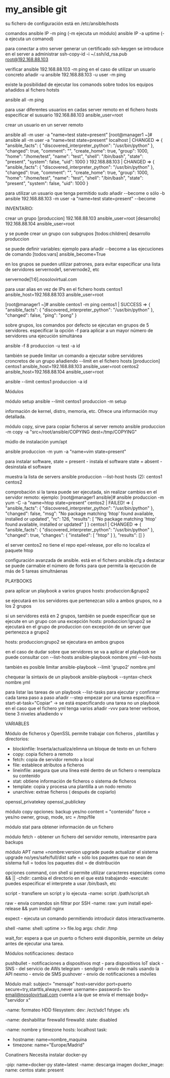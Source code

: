 # my_ansible git
su fichero de configuración está en /etc/ansible/hosts


comandos
ansible IP -m ping (-m ejecuta un módulo)
ansible IP -a uptime (-a ejecuta un comanod)

para conectar a otro server generar un certificado
ssh-keygen
se introduce en el server a administrar
ssh-copy-id -i ~/.ssh/id_rsa.pub root@192.168.88.103

verificar
ansible 192.168.88.103 -m ping
en el caso de utilizar un usuario concreto añadir -u
ansible 192.168.88.103 -u user -m ping

existe la posibilidad de ejecutar los comanods sobre todos los equipos añadidos al fichero hotsts

ansible all -m ping

para usar diferentes usuarios en cadas server remoto
en el fichero hosts especificar el susuario
192.168.88.103 ansible_user=root

crear un usuario en un server remoto

ansible all -m user -a "name=test state=present"
[root@manager1 ~]# ansible all -m user -a "name=test state=present"
localhost | CHANGED => {
    "ansible_facts": {
        "discovered_interpreter_python": "/usr/bin/python"
    },
    "changed": true,
    "comment": "",
    "create_home": true,
    "group": 1000,
    "home": "/home/test",
    "name": "test",
    "shell": "/bin/bash",
    "state": "present",
    "system": false,
    "uid": 1000
}
192.168.88.103 | CHANGED => {
    "ansible_facts": {
        "discovered_interpreter_python": "/usr/bin/python"
    },
    "changed": true,
    "comment": "",
    "create_home": true,
    "group": 1000,
    "home": "/home/test",
    "name": "test",
    "shell": "/bin/bash",
    "state": "present",
    "system": false,
    "uid": 1000
}

para utilizar un usuario que tenga permitido sudo añadir --become o sólo -b
ansible 192.168.88.103 -m user -a "name=test state=present" --become

INVENTARIO:

crear un grupo
[produccion]
192.168.88.103 ansible_user=root
[desarrollo]
192.168.88.104 ansible_user=root

y se puede crear un grupo con subgrupos
[todos:children]
desarrollo 
produccion

se puede definir variables:
ejemplo para añadir --become a las ejecuciones de comando
[todos:vars]
ansible_become=True

en los grupos se pueden utilizar patrones, para evitar especificar una lista de servidores servernode1, servernode2, etc

servernode[1:6].nosolovirtual.com

para usar alias en vez de IPs en el fichero hosts
centos1 ansible_host=192.168.88.103 ansible_user=root

[root@manager1 ~]# ansible centos1 -m ping
centos1 | SUCCESS => {
    "ansible_facts": {
        "discovered_interpreter_python": "/usr/bin/python"
    },
    "changed": false,
    "ping": "pong"
}


sobre grupos, los comandos por defecto se ejecutan en grupos de 5 servidores. 
especificar la opción -f para aplicar a un mayor número de servidores una ejecución simultánea

ansible -f 8 produccion -u test -a id

también se puede limitar un comando a ejecutar sobre servidores croncretos de un grupo añadiendo --limit
en el fichero hosts
[produccion]
centos1 ansible_host=192.168.88.103 ansible_user=root
centos2 ansible_host=192.168.88.104 ansible_user=root

ansible --limit centos1 produccion  -a id


Módulos

módulo setup
ansible  --limit centos1 produccion  -m setup

información de kernel, distro, memoria, etc. Ofrece una información muy detallada.

módulo copy, sirve para copiar ficheros al server remoto
ansible produccion -m copy -a "src=/root/ansible/COPYING dest=/tmp/COPYING"

múdlo de instalación yum/apt

 ansible produccion -m yum -a "name=vim state=present"

para instalar software, 
state = present - instala el software
state = absent - desinstala el software


muestra la lista de servers
 ansible produccion --list-host
  hosts (2):
    centos1
    centos2


comprobación si la tarea puede ser ejecutada, sin realizar cambios en el servidor remoto:
ejemplo:
[root@manager1 ansible]# ansible produccion -m yum -C -a "name=htop state=present"
centos2 | FAILED! => {
    "ansible_facts": {
        "discovered_interpreter_python": "/usr/bin/python"
    },
    "changed": false,
    "msg": "No package matching 'htop' found available, installed or updated",
    "rc": 126,
    "results": [
        "No package matching 'htop' found available, installed or updated"
    ]
}
centos1 | CHANGED => {
    "ansible_facts": {
        "discovered_interpreter_python": "/usr/bin/python"
    },
    "changed": true,
    "changes": {
        "installed": [
            "htop"
        ]
    },
    "results": []
}

el server centos2 no tiene el repo epel-release, por ello no localiza el paquete htop


configuración avanzada de ansible. está en el fichero ansible.cfg
a destacar
se puede carmabie el número de forks para que permita la ejecución de más de 5 tareas simultnáenas
 
 
PLAYBOOKS

para aplicar un playbook a varios grupos
hosts: produccion:&grupo2

se ejecutará en los servidores que pertenezcan sólo a ambos grupos, no a los 2 grupos

si un servidores está en 2 grupos, también se puede especificar que se ejecute en un grupo 
con una excepción
hosts: produccion:!grupo2
se ejecutará en el grupo de produccion con excepción de un server que pertenezca a grupo2

hosts: produccion:grupo2
se ejecutara en ambos grupos

en el caso de dudar sobre que servidores se va a aplicar el playbook se puede consultar con --list-hosts
ansible-playbook nombre.yml --list-hosts

también es posible limitar
ansible-playbook --limit 'grupo2' nombre.yml

chequear la sintaxis de un playbook
ansible-playbook --syntax-check nombre.yml

para listar las tareas de un playbook --list-tasks
para ejecutar y confirmar cada tarea paso a paso añadir --step
empezar por una tarea específica --start-at-task="Copiar"  -> se está especificando una tarea no un playbook en el caso que el fichero yml tenga varios
añadir -vvv para tener verbose, tiene 3 niveles añadiendo v

VARIABLES



Módulo de ficheros y OpenSSL
permite trabajar con ficheros , plantillas y directorios:
- blockinfile: Inserta/actualiza/elimna un bloque de texto en un fichero
- copy: copia fichero a remoto
- fetch: copia de servidor remoto a local
- file: establece atributos a ficheros
- lineinfile: asegura que una línea esté dentro de un fichero o reemplaza su contenido
- stat: obtiene información de ficheros o sistema de ficheros
- template: copia y procesa una plantilla a un nodo remoto
- unarchive: extrae ficheros ( después de copiarlo)

openssl_privatekey
openssl_publickey

módulo copy opciones:
backup yes/no
content = "contenido"
force = yes/no
owner, group, mode, src = /tmp/file

módulo stat para obtener información de un fichero

módulo fetch - obtener un fichero del servidor remoto, interesantre para backups

módulo APT
name =nombre:version
upgrade puede actualizar el sistema
upgrade no/yes/safe/full/dist
safe = sólo los paquetes que no sean de sistema
full = todos los paquetes
dist = de distribución


opciones command, con shell si permite utilizar caracteres especiales como && ||
	-chdir: cambia el directorio en el que está trabajando
	-execute: puedes especificar el interprete a usar /bin/bash, etc
 
script - transfiere un script y lo ejecuta
-name:
 script: /path/script.sh
 
raw - envía comandos sin filtrar por SSH
-name: 
 raw: yum install epel-release && yum install nginx
 
expect - ejecuta un comando permitiendo introducir datos interactivamente.

shell
-name: 
 shell: uptime >> file.log
 args:
   chdir: /tmp


wait_for: espera a que un puerto o fichero esté disponible, permite un delay antes de ejecutar una tarea.

Módulos notificaciones: destaco

pushbullet - notificaciones a dispositivos
mqt - para dispositivos IoT
slack - 
SNS - del servicio de AWs
telegram -
sendgrid - envío de mails usando la API
nexmo - envío de SMS
pushover - envío de notificaciones a móviles

Módulo mail:
subject= "mensaje"
host=servidor
port=puerto
secure=try,starttls,always,never
username=
password= 
to= email@nosolovirtual.com cuenta a la que se envía el mensaje
body= "servidor x"

-name: formateo HDD
 filesystem:
   dev: /ect/sdc1
   fstype: xfs
   
-name: deshabilitar firewalld
 firewalld:
   state: disabled

-name: nombre y timezone
 hosts: localhost
 task:
   - hostname: name=nombre_maquina
   - timezone: name="Europe/Madrid"

Conatiners
Necesita instalar docker-py

-pip: name=docker-py state=latest
-name: descarga imagen
 docker_image:
   name: centos
   state: present


